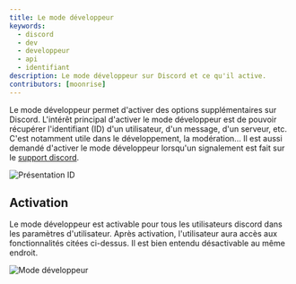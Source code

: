```yaml
---
title: Le mode développeur
keywords:
  - discord
  - dev
  - developpeur
  - api
  - identifiant
description: Le mode développeur sur Discord et ce qu'il active.
contributors: [moonrise]
---
```


Le mode développeur permet d'activer des options supplémentaires sur Discord. L'intérêt principal d'activer le mode développeur est de pouvoir récupérer l'identifiant (ID) d'un utilisateur, d'un message, d'un serveur, etc. C'est notamment utile dans le développement, la modération... Il est aussi demandé d'activer le mode développeur lorsqu'un signalement est fait sur le [support discord](https://support.discord.com/hc/fr/requests/new).

![Présentation ID](https://i.dfr.gg/Ajx1.png)

## Activation
Le mode développeur est activable pour tous les utilisateurs discord dans les paramètres d'utilisateur. Après activation, l'utilisateur aura accès aux fonctionnalités citées ci-dessus. Il est bien entendu désactivable au même endroit.

![Mode développeur](https://i.dfr.gg/exfh.png)
